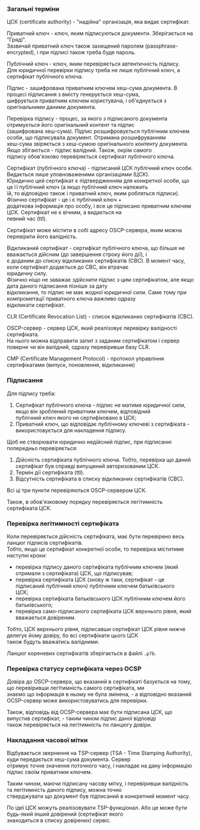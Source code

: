 ### Загальні терміни  
  
ЦСК (certificate authority) - "надійна" організація, яка видає сертифікат.  
  
Приватний ключ - ключ, яким підписуються документи. Зберігається на "Гряді".  
Зазвичай приватний ключ також захищений паролем (passphrase-encrypted), і при підписі також треба буде пароль.  
  
Публічний ключ - ключ, яким перевіряється автентичність підпису.  
Для юридичної перевірки підпису треба не лише публічний ключ, а сертифікат публічного ключа.  
  
Підпис - зашифрована приватним ключем хеш-сума документа. В процесі підписання з вмісту генерується хеш-сума,  
шифрується приватним ключем користувача, і об'єднується з оригінальними даними документа.  
  
Перевірка підпису - процес, за якого з підписаного документа отримується його оригінальний контент та підпис  
(зашифрована хеш-сума). Підпис розшифровується публічним ключем особи, що підписувала документ. Отримана розшифруванням  
хеш-сума звіряється з хеш-сумою оригінального контенту документа. Якщо збігаються - підпис валідний. Також, окрім самого  
підпису обов'язково перевіряється сертифікат публічного ключа.  
  
Сертифікат (публічного ключа) - підписаний ЦСК публічний ключ особи. Видається лише уповноваженими організаціями (ЦСК).  
Юридично цей сертифікат є підтвердженням для конкретної особи, що це її публічний ключ (а якщо публічний ключ належить  
їй, то відповідно також і приватний ключ, яким робляться підписи). Фізично сертифікат - це і є публічний ключ +  
додаткова інформація про особу, і все це підписано приватним ключем ЦСК. Сертифікат не є вічним, а видається на  
певний час (ttl).  
  
Сертифікат може містити в собі адресу OSCP-сервера, яким можна перевірити його валідність.  
  
Відкликаний сертифікат - сертифікат публічного ключа, що більше не вважається дійсним (до завершення строку його дії), і  
є доданим до списку відкликаних сертифікатів (СВС). В момент часу, коли сертифікат додається до СВС, він втрачає  
юридичну силу.  
Фізично ніщо не заважає здійснити підпис з цим сертифікатом, але якщо дата даного підписання пізніше за дату  
відкликання, то підпис не має жодної юридичної сили. Саме тому при компрометації приватного ключа важливо одразу  
відкликати сертифікат.  
  
CLR (Certificate Revocation List) - список відкликаних сертифікатів (СВС).  
  
OSCP-сервер - сервер ЦСК, який реалізовує перевірку валідності сертифіката.  
На нього можна відправити запит з заданим сертифікатом і сервер поверне чи він валідний, одразу перевіривши базу CLR.  
  
CMP (Certificate Management Protocol) - протокол управління сертифікатами (випуск, поновлення, відкликання)  
  
### Підписання  
  
Для підпису треба:  
  
1. Сертифікат публічного ключа - підпис не матиме юридичної сили, якщо він зроблений приватним ключем, відповідний  
   публічний ключ якого не сертифіковано в ЦСК;  
2. Приватний ключ, що відповідає публічному ключеві з сертифіката - використовується для накладення підпису.  
  
Щоб не створювати юридично недійсний підпис, при підписанні попередньо перевіряється:  
  
1. Дійсність сертифіката публічного ключа. Тобто, перевірка що даний сертифікат був справді випущений авторизованим ЦСК. 
2. Термін дії сертифіката (ttl).  
3. Відсутність сертифіката в списку відкликаних сертифікатів (СВС).  
  
Всі ці три пункти перевіряються OSCP-сервером ЦСК.  
  
Також, в обов'язковому порядку перевіряється легітимність сертифіката ЦСК.  
  
### Перевірка легітимності сертифіката  
  
Коли перевіряється дійсність сертифіката, має бути перевірено весь ланцюг підписів сертифікатів.  
Тобто, якщо це сертифікат конкретної особи, то перевірка міститиме наступні кроки:  
  
- перевірка підпису даного сертифіката публічним ключем (який отримали з сертифіката) ЦСК, що підписував;  
- перевірка сертифіката ЦСК (знову ж таки, сертифікат - це підписаний публічний ключ) публічним ключем батьківського  
  ЦСК;  
- перевірка сертифіката батьківського ЦСК публічним ключем його батьківського;  
- перевірка само-підписаного сертифіката ЦСК верхнього рівня, який вважається довіреним.  
  
Тобто, ЦСК верхнього рівня, підписавши сертифікат ЦСК рівня нижче делегує йому довіру, бо всі сертифікати цього ЦСК  
також будуть вважатись валідними.  
  
Ланцюг кореневих сертифікатів зберігається в файлі `.p7b`.  
  
### Перевірка статусу сертифіката через OCSP  
  
Довіра до OSCP-сервера, що вказаний в сертифікаті базується на тому, що перевіривши легітимність самого сертифіката, ми  
знаємо що інформація в ньому не була змінена, - а відповідно вказаний OCSP-сервер може використовуватись для перевірки.  
  
Також, відповідь від OCSP-сервера має бути підписана ЦСК, що випустив сертифікат, - таким чином підпис даної відповіді  
також перевіряється на легітимність по ланцюгу довіри.  
  
### Накладання часової мітки  
  
Відбувається звернення на TSP-сервер (TSA - Time Stamping Authority), куди передається хеш-сума документа. Сервер  
отримує точне значення поточного часу, і накладає на дану інформацію підпис своїм приватним ключем.  
  
Таким чином, маючи підписану часову мітку, і перевіривши валідність та легітимність даного підпису, можна точно  
стверджувати що документ був підписаний в конкретний момент часу.  
  
По ідеї ЦСК можуть реалізовувати TSP-функціонал. Або це може бути будь-який інший довірений (сертифікат якого  
знаходиться в списку довірених) сервіс.